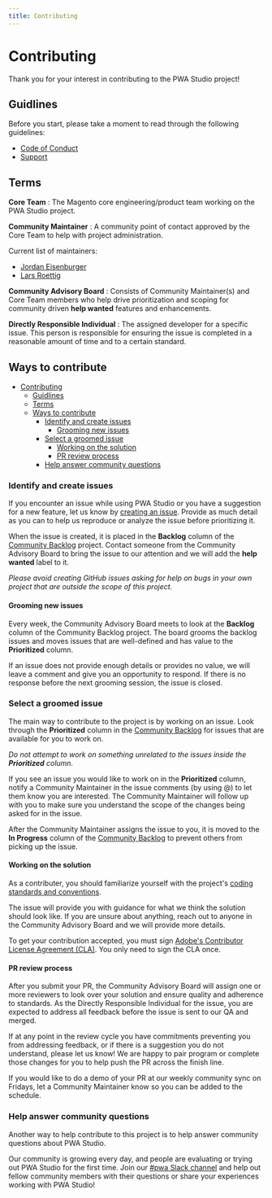```yaml
---
title: Contributing
---
```


# Contributing

Thank you for your interest in contributing to the PWA Studio project!

## Guidlines

Before you start, please take a moment to read through the following guidelines:

- [Code of Conduct][]
- [Support][]

[code of conduct]: https://github.com/magento/pwa-studio/blob/develop/.github/CODE_OF_CONDUCT.md
[support]: https://github.com/magento/pwa-studio/blob/develop/.github/SUPPORT.md

## Terms

**Core Team**
: The Magento core engineering/product team working on the PWA Studio project.

**Community Maintainer**
: A community point of contact approved by the Core Team to help with project administration.

Current list of maintainers:

- [Jordan Eisenburger](https://github.com/Jordaneisenburger)
- [Lars Roettig](https://github.com/larsroettig)

**Community Advisory Board**
: Consists of Community Maintainer(s) and Core Team members who help drive prioritization and scoping for community driven **help wanted** features and enhancements.

**Directly Responsible Individual**
: The assigned developer for a specific issue.
This person is responsible for ensuring the issue is completed in a reasonable amount of time and to a certain standard.

## Ways to contribute

- [Contributing](#contributing)
  - [Guidlines](#guidlines)
  - [Terms](#terms)
  - [Ways to contribute](#ways-to-contribute)
    - [Identify and create issues](#identify-and-create-issues)
      - [Grooming new issues](#grooming-new-issues)
    - [Select a groomed issue](#select-a-groomed-issue)
      - [Working on the solution](#working-on-the-solution)
      - [PR review process](#pr-review-process)
    - [Help answer community questions](#help-answer-community-questions)

### Identify and create issues

If you encounter an issue while using PWA Studio or you have a suggestion for a new feature, let us know by [creating an issue][].
Provide as much detail as you can to help us reproduce or analyze the issue before prioritizing it.

[creating an issue]: https://github.com/magento/pwa-studio/issues/new/choose

When the issue is created, it is placed in the **Backlog** column of the [Community Backlog][] project.
Contact someone from the Community Advisory Board to bring the issue to our attention and we will add the **help wanted** label to it.

_Please avoid creating GitHub issues asking for help on bugs in your own project that are outside the scope of this project._

#### Grooming new issues

Every week, the Community Advisory Board meets to look at the **Backlog** column of the Community Backlog project.
The board grooms the backlog issues and moves issues that are well-defined and has value to the **Prioritized** column.

If an issue does not provide enough details or provides no value, we will leave a comment and give you an opportunity to respond.
If there is no response before the next grooming session, the issue is closed.

### Select a groomed issue

The main way to contribute to the project is by working on an issue.
Look through the **Prioritized** column in the [Community Backlog][] for issues that are available for you to work on.

_Do not attempt to work on something unrelated to the issues inside the **Prioritized** column._

If you see an issue you would like to work on in the **Prioritized** column, notify a Community Maintainer in the issue comments (by using @) to let them know you are interested.
The Community Maintainer will follow up with you to make sure you understand the scope of the changes being asked for in the issue.

After the Community Maintainer assigns the issue to you, it is moved to the **In Progress** column of the [Community Backlog][] to prevent others from picking up the issue.

[community backlog]: https://github.com/magento/pwa-studio/projects/1

#### Working on the solution

As a contributer, you should familiarize yourself with the project's [coding standards and conventions][].

[coding standards and conventions]: https://github.com/magento/pwa-studio/wiki/Project-coding-standards-and-conventions

The issue will provide you with guidance for what we think the solution should look like.
If you are unsure about anything, reach out to anyone in the Community Advisory Board and we will provide more details.

To get your contribution accepted, you must sign [Adobe's Contributor License Agreement (CLA)](https://opensource.adobe.com/cla.html).
You only need to sign the CLA once.

#### PR review process

After you submit your PR, the Community Advisory Board will assign one or more reviewers to look over your solution and ensure quality and adherence to standards.
As the Directly Responsible Individual for the issue, you are expected to address all feedback before the issue is sent to our QA and merged.

If at any point in the review cycle you have commitments preventing you from addressing feedback, or
if there is a suggestion you do not understand, please let us know!
We are happy to pair program or complete those changes for you to help push the PR across the finish line.

If you would like to do a demo of your PR at our weekly community sync on Fridays, let a Community Maintainer know so you can be added to the schedule.

### Help answer community questions

Another way to help contribute to this project is to help answer community questions about PWA Studio.

Our community is growing every day, and people are evaluating or trying out PWA Studio for the first time.
Join our [#pwa Slack channel][] and help out fellow community members with their questions or share your experiences working with PWA Studio!

[#pwa slack channel]: https://magentocommeng.slack.com/archives/C71HNKYS2
